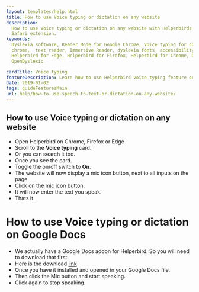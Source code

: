 ```yaml
---
layout: templates/help.html
title: How to use Voice typing or dictation on any website
description:
  How to use Voice typing or dictation on any website with Helperbirds Chrome, Firefox, Edge and
  Safari extension.
keywords:
  Dyslexia software, Reader Mode for Google Chrome, Voice typing for chrome, Text to speech for
  chrome,  text reader, Immersive Reader, dyslexia fonts, accessibility software, dyslexia software,
  Helperbird for Edge, Helperbird for Firefox, Helperbird for Chrome, Opendyslexic for Chrome,
  OpenDyslexic

cardTitle: Voice typing
featureDescription: Learn how to use Helperbird voice typing feature on any website.
date: 2019-01-02
tags: guideFeaturesMain
url: help/how-to-use-speech-to-text-or-dictation-on-any-website/
---
```


## How to use Voice typing or dictation on any website

- Open Helperbird on Chrome, Firefox or Edge
- Scroll to the **Voice typing** card.
- Or you can search it too.
- Once you see the card.
- Toggle the on/off switch to **On**.
- The website will now display a mic icon button, next to all inputs on the page.
- Click on the mic icon button.
- It will now enter the text you speak.
- Thats it.

# How to use Voice typing or dictation on Google Docs

- We actually have a Google Docs addon for Helperbird. So you will need to download that first.
- Here is the download [link](https://workspace.google.com/marketplace/app/helperbird/844716805038)
- Once you have it installed and opened in your Google Docs file.
- Then click the Mic button and start speaking.
- Click again to stop speaking.
